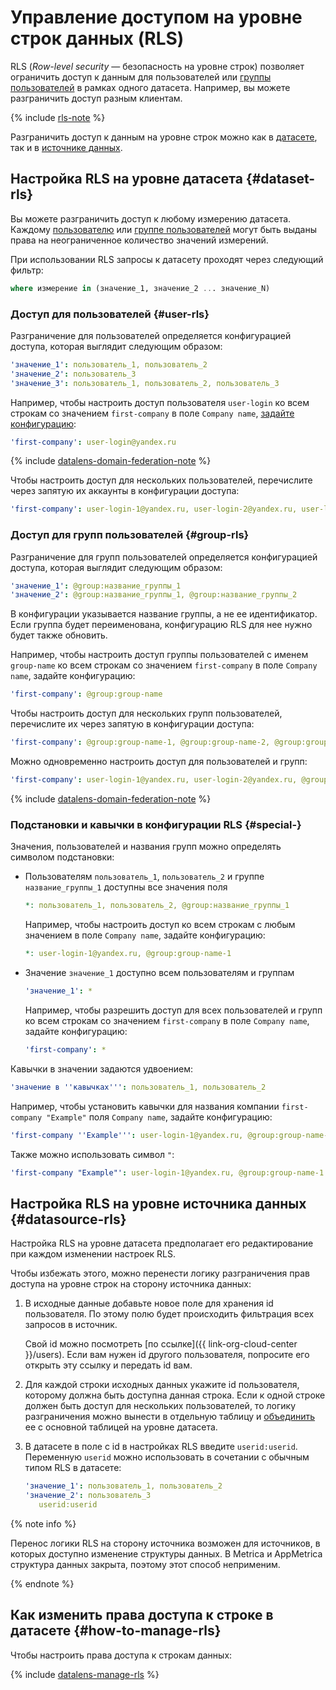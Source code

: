 # Управление доступом на уровне строк данных (RLS)

RLS (_Row-level security_ — безопасность на уровне строк) позволяет ограничить доступ к данным для пользователей или [группы пользователей](../../organization/concepts/groups.md) в рамках одного датасета. Например, вы можете разграничить доступ разным клиентам.

{% include [rls-note](../../_includes/datalens/datalens-rls-note.md) %}

Разграничить доступ к данным на уровне строк можно как в [датасете](#dataset-rls), так и в [источнике данных](#datasource-rls).

## Настройка RLS на уровне датасета {#dataset-rls}

Вы можете разграничить доступ к любому измерению датасета. Каждому [пользователю](#user-rls) или [группе пользователей](#group-rls) могут быть выданы права на неограниченное количество значений измерений.

При использовании RLS запросы к датасету проходят через следующий фильтр:

```sql
where измерение in (значение_1, значение_2 ... значение_N)
```

### Доступ для пользователей {#user-rls}

Разграничение для пользователей определяется конфигурацией доступа, которая выглядит следующим образом:

```yaml
'значение_1': пользователь_1, пользователь_2
'значение_2': пользователь_3
'значение_3': пользователь_1, пользователь_2, пользователь_3
```

Например, чтобы настроить доступ пользователя `user-login` ко всем строкам со значением `first-company` в поле `Company name`, [задайте конфигурацию](#how-to-manage-rls):



```yaml
'first-company': user-login@yandex.ru
```

{% include [datalens-domain-federation-note](../../_includes/datalens/datalens-domain-federation-note.md) %}


Чтобы настроить доступ для нескольких пользователей, перечислите через запятую их аккаунты в конфигурации доступа:



```yaml
'first-company': user-login-1@yandex.ru, user-login-2@yandex.ru, user-login-3@yandex.ru
```


### Доступ для групп пользователей {#group-rls}


Разграничение для групп пользователей определяется конфигурацией доступа, которая выглядит следующим образом:

```yaml
'значение_1': @group:название_группы_1
'значение_2': @group:название_группы_1, @group:название_группы_2
```

В конфигурации указывается название группы, а не ее идентификатор. Если группа будет переименована, конфигурацию RLS для нее нужно будет также обновить.

Например, чтобы настроить доступ группы пользователей с именем `group-name` ко всем строкам со значением `first-company` в поле `Company name`, задайте конфигурацию:

```yaml
'first-company': @group:group-name
```



Чтобы настроить доступ для нескольких групп пользователей, перечислите их через запятую в конфигурации доступа:


```yaml
'first-company': @group:group-name-1, @group:group-name-2, @group:group-name-3
```



Можно одновременно настроить доступ для пользователей и групп:


```yaml
'first-company': user-login-1@yandex.ru, user-login-2@yandex.ru, @group:group-name-1, @group:group-name-2
```

{% include [datalens-domain-federation-note](../../_includes/datalens/datalens-domain-federation-note.md) %}



### Подстановки и кавычки в конфигурации RLS {#special-}

Значения, пользователей и названия групп можно определять символом подстановки:

* Пользователям `пользователь_1`, `пользователь_2` и группе `название_группы_1` доступны все значения поля

  ```yaml
  *: пользователь_1, пользователь_2, @group:название_группы_1
  ```

  Например, чтобы настроить доступ ко всем строкам с любым значением в поле `Company name`, задайте конфигурацию:


  ```yaml
  *: user-login-1@yandex.ru, @group:group-name-1
  ```


* Значение `значение_1` доступно всем пользователям и группам

  ```yaml
  'значение_1': *
  ```

  Например, чтобы разрешить доступ для всех пользователей и групп ко всем строкам со значением `first-company` в поле `Company name`, задайте конфигурацию:

  ```yaml
  'first-company': *
  ```

Кавычки в значении задаются удвоением:

```yaml
'значение в ''кавычках''': пользователь_1, пользователь_2
```

Например, чтобы установить кавычки для названия компании `first-company "Example"` поля `Company name`, задайте конфигурацию:


```yaml
'first-company ''Example''': user-login-1@yandex.ru, @group:group-name-1
```


Также можно использовать символ `"`:


```yaml
'first-company "Example"': user-login-1@yandex.ru, @group:group-name-1
```


## Настройка RLS на уровне источника данных {#datasource-rls}

Настройка RLS на уровне датасета предполагает его редактирование при каждом изменении настроек RLS.

Чтобы избежать этого, можно перенести логику разграничения прав доступа на уровне строк на сторону источника данных:

1. В исходные данные добавьте новое поле для хранения id пользователя. По этому полю будет происходить фильтрация всех запросов в источник.

   
   Свой id можно посмотреть [по ссылке]({{ link-org-cloud-center }}/users). Если вам нужен id другого пользователя, попросите его открыть эту ссылку и передать id вам.


1. Для каждой строки исходных данных укажите id пользователя, которому должна быть доступна данная строка. Если к одной строке должен быть доступ для нескольких пользователей, то логику разграничения можно вынести в отдельную таблицу и [объединить](../dataset/settings.md#multi-table) ее с основной таблицей на уровне датасета.

1. В датасете в поле с id в настройках RLS введите `userid:userid`. Переменную `userid` можно использовать в сочетании с обычным типом RLS в датасете:

   ```yaml
   'значение_1': пользователь_1, пользователь_2
   'значение_2': пользователь_3
      userid:userid
   ```

{% note info %}

Перенос логики RLS на сторону источника возможен для источников, в которых доступно изменение структуры данных. В Metrica и AppMetrica структура данных закрыта, поэтому этот способ неприменим.

{% endnote %}

## Как изменить права доступа к строке в датасете {#how-to-manage-rls}

Чтобы настроить права доступа к строкам данных:

{% include [datalens-manage-rls](../../_includes/datalens/operations/datalens-manage-rls.md) %}
